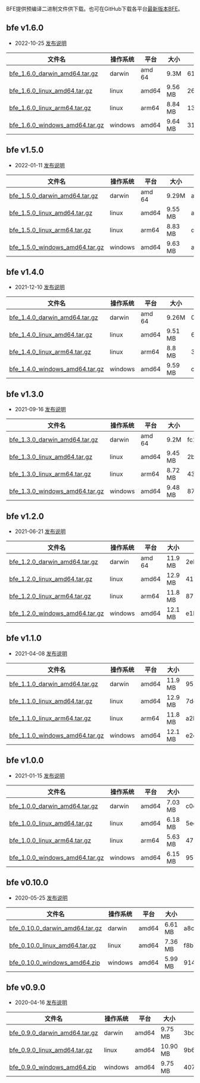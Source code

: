 BFE提供预编译二进制文件供下载。也可在GitHub下载各平台[最新版本BFE](https://github.com/bfenetworks/bfe/releases)。

## bfe v1.6.0

* 2022-10-25 [发布说明](https://github.com/bfenetworks/bfe/releases/tag/v1.6.0)

| 文件名    | 操作系统 | 平台 | 大小 | SHA256检验和 |
| --------- | -------- | ---- | ---- | ------------ |
| [bfe_1.6.0_darwin_amd64.tar.gz](https://github.com/bfenetworks/bfe/releases/download/v1.6.0/bfe_1.6.0_darwin_amd64.tar.gz) | darwin | amd    64 | 9.3M | 61c8c5cab55c2b0ae7a5a0c027559efceddf58924fec7ff7dc9342e9ae8800e6 |
| [bfe_1.6.0_linux_amd64.tar.gz](https://github.com/bfenetworks/bfe/releases/download/v1.6.0/bfe_1.6.0_linux_amd64.tar.gz) | linux | amd64     | 9.56 MB | 26510e09a7da8618e860beb58823b12b4305bf83a48fde4d09fae5f5c4d18aba |
| [bfe_1.6.0_linux_arm64.tar.gz](https://github.com/bfenetworks/bfe/releases/download/v1.6.0/bfe_1.6.0_linux_arm64.tar.gz) | linux | arm64     | 8.84 MB | 135d3d8f45612633958df923a876b5481ca5d4221f3d997de952cfd797ccd77e |
| [bfe_1.6.0_windows_amd64.tar.gz](https://github.com/bfenetworks/bfe/releases/download/v1.6.0/bfe_1.6.0_windows_amd64.tar.gz) | windows |     amd64 | 9.64 MB | 31e331335c87c2c44faf6dce915a53f5b7fada6c1925580ee2e19db6933fe450 |

## bfe v1.5.0

* 2022-01-11 [发布说明](https://github.com/bfenetworks/bfe/releases/tag/v1.5.0)

| 文件名    | 操作系统 | 平台 | 大小 | SHA256检验和 |
| --------- | -------- | ---- | ---- | ------------ |
| [bfe_1.5.0_darwin_amd64.tar.gz](https://github.com/bfenetworks/bfe/releases/download/v1.5.0/bfe_1.5.0_darwin_amd64.tar.gz) | darwin | amd    64 | 9.29M | accf8ccebaf98ab38028f7beb8c4da0825a7c62976063bd844cebeb2d57760b0 |
| [bfe_1.5.0_linux_amd64.tar.gz](https://github.com/bfenetworks/bfe/releases/download/v1.5.0/bfe_1.5.0_linux_amd64.tar.gz) | linux | amd64     | 9.55 MB | a74818d26462995b4f79c72184bee005c3aa161d9cb7af42b41d18791733336d |
| [bfe_1.5.0_linux_arm64.tar.gz](https://github.com/bfenetworks/bfe/releases/download/v1.5.0/bfe_1.5.0_linux_arm64.tar.gz) | linux | arm64     | 8.83 MB | d9ee8877c679d2b7af2d1fa60cd4a498bc252c5832df0f8ced771cae1d36fa58 |
| [bfe_1.5.0_windows_amd64.tar.gz](https://github.com/bfenetworks/bfe/releases/download/v1.5.0/bfe_1.5.0_windows_amd64.tar.gz) | windows |     amd64 | 9.63 MB | a9f54df2a2374bf53ba6ad1d728f82a27f2b2c8aaa6ae854141c58105a905992 |

## bfe v1.4.0

* 2021-12-10 [发布说明](https://github.com/bfenetworks/bfe/releases/tag/v1.4.0)

| 文件名    | 操作系统 | 平台 | 大小 | SHA256检验和 |
| --------- | -------- | ---- | ---- | ------------ |
| [bfe_1.4.0_darwin_amd64.tar.gz](https://github.com/bfenetworks/bfe/releases/download/v1.4.0/bfe_1.4.0_darwin_amd64.tar.gz) | darwin | amd    64 | 9.26M | 03940a193b3e6a18b9f0f0f0ad344110e362f511c7582d21f39c4b4581ff6fd1 |
| [bfe_1.4.0_linux_amd64.tar.gz](https://github.com/bfenetworks/bfe/releases/download/v1.4.0/bfe_1.4.0_linux_amd64.tar.gz) | linux | amd64     | 9.51 MB | 62535dd2025be9bd5484d92bb991c6f8080c7e7d69911fd7eef4fd5235cf61ab |
| [bfe_1.4.0_linux_arm64.tar.gz](https://github.com/bfenetworks/bfe/releases/download/v1.4.0/bfe_1.4.0_linux_arm64.tar.gz) | linux | arm64     | 8.8 MB | 33de43a45fd6c6414b4359aa2c3e1141d2299ee07ad6dfb48d2afd1af1561734 |
| [bfe_1.4.0_windows_amd64.tar.gz](https://github.com/bfenetworks/bfe/releases/download/v1.4.0/bfe_1.4.0_windows_amd64.tar.gz) | windows |     amd64 | 9.59 MB | c637b5917a428850dde470e915eaac3076707da8959392d38bce70eee2190767 |

## bfe v1.3.0

* 2021-09-16 [发布说明](https://github.com/bfenetworks/bfe/releases/tag/v1.3.0)

| 文件名    | 操作系统 | 平台 | 大小 | SHA256检验和 |
| --------- | -------- | ---- | ---- | ------------ |
| [bfe_1.3.0_darwin_amd64.tar.gz](https://github.com/bfenetworks/bfe/releases/download/v1.3.0/bfe_1.3.0_darwin_amd64.tar.gz) | darwin | amd    64 | 9.2M | fc14494b466a79328c3a614545ee2fe9ee6963cfc22a2fb35345a47c35ea623a |
| [bfe_1.3.0_linux_amd64.tar.gz](https://github.com/bfenetworks/bfe/releases/download/v1.3.0/bfe_1.3.0_linux_amd64.tar.gz) | linux | amd64     | 9.45 MB | 2b0d484a9fcf56cc68edb7dce0357c446ba64fd2672b079b041c178da998d59a |
| [bfe_1.3.0_linux_arm64.tar.gz](https://github.com/bfenetworks/bfe/releases/download/v1.3.0/bfe_1.3.0_linux_arm64.tar.gz) | linux | arm64     | 8.72 MB | 43e9fdf9e909af6365727ee88c2b78d9e825f8828d5b2050f4cb8c6b6fb0add2 |
| [bfe_1.3.0_windows_amd64.tar.gz](https://github.com/bfenetworks/bfe/releases/download/v1.3.0/bfe_1.3.0_windows_amd64.tar.gz) | windows |     amd64 | 9.48 MB | 87cdadbfa5e7bbd413b1fc853c0824971fdb2777c111c3dea22893c3a48363b8 |

## bfe v1.2.0

* 2021-06-21 [发布说明](https://github.com/bfenetworks/bfe/releases/tag/v1.2.0)

| 文件名    | 操作系统 | 平台 | 大小 | SHA256检验和 |
| --------- | -------- | ---- | ---- | ------------ |
| [bfe_1.2.0_darwin_amd64.tar.gz](https://github.com/bfenetworks/bfe/releases/download/v1.2.0/bfe_1.2.0_darwin_amd64.tar.gz) | darwin | amd    64 | 11.9 MB | 2ebd507dbc469bba3bd3600523aa6c7c4cd306249a015f3af9fe110445243398 |
| [bfe_1.2.0_linux_amd64.tar.gz](https://github.com/bfenetworks/bfe/releases/download/v1.2.0/bfe_1.2.0_linux_amd64.tar.gz) | linux | amd64     | 12.9 MB | 410eb77e963adeaf0892639d1dfd9ac048027a2fba02f5efc1374aced4134809 |
| [bfe_1.2.0_linux_arm64.tar.gz](https://github.com/bfenetworks/bfe/releases/download/v1.2.0/bfe_1.2.0_linux_arm64.tar.gz) | linux | arm64     | 11.8 MB | 87c83da7e182fe556f60be951c7c611f9ae144fa04d87986a5c18bcd93d9dde9 |
| [bfe_1.2.0_windows_amd64.tar.gz](https://github.com/bfenetworks/bfe/releases/download/v1.2.0/bfe_1.2.0_windows_amd64.tar.gz) | windows |     amd64 | 12.1 MB | e1b920fd6d8a4454120822e1640d2fd65c90fd7ec77983a661f426c82918cecd |

## bfe v1.1.0

* 2021-04-08 [发布说明](https://github.com/bfenetworks/bfe/releases/tag/v1.1.0)

| 文件名    | 操作系统 | 平台 | 大小 | SHA256检验和 |
| --------- | -------- | ---- | ---- | ------------ |
| [bfe_1.1.0_darwin_amd64.tar.gz](https://github.com/bfenetworks/bfe/releases/download/v1.1.0/bfe_1.1.0_darwin_amd64.tar.gz) | darwin | amd64 | 11.9 MB | 95a1cfe762008533886d6fb68b38cc9c492491216d6e39bfb8003785a366e22b |
| [bfe_1.1.0_linux_amd64.tar.gz](https://github.com/bfenetworks/bfe/releases/download/v1.1.0/bfe_1.1.0_linux_amd64.tar.gz) | linux | amd64 | 12.9 MB | 7dd8fc826c4a4b147b6ca2a19e713ecd9450b099f45e123498fdf63221b59cf2 |
| [bfe_1.1.0_linux_arm64.tar.gz](https://github.com/bfenetworks/bfe/releases/download/v1.1.0/bfe_1.1.0_linux_arm64.tar.gz) | linux | arm64 | 11.8 MB | a2b6047eb4121a0ff6a0255699384a94b094f9d60553ad9e2a11ee39647320bd |
| [bfe_1.1.0_windows_amd64.tar.gz](https://github.com/bfenetworks/bfe/releases/download/v1.1.0/bfe_1.1.0_windows_amd64.tar.gz) | windows | amd64 | 12.1 MB | e2c49b49c45db9fb89ffcf7688de08f6c73c58035021763bd9b61b7e0dbe7771 |

## bfe v1.0.0

* 2021-01-15 [发布说明](https://github.com/bfenetworks/bfe/releases/tag/v1.0.0)

| 文件名    | 操作系统 | 平台 | 大小 | SHA256检验和 |
| --------- | -------- | ---- | ---- | ------------ |
| [bfe_1.0.0_darwin_amd64.tar.gz](https://github.com/bfenetworks/bfe/releases/download/v1.0.0/bfe_1.0.0_darwin_amd64.tar.gz) | darwin | amd64 | 7.03 MB | c0d13440d89ab97f52c61610d1b10dec6dcfb47b468a66078d1dd60f0541ec9e |
| [bfe_1.0.0_linux_amd64.tar.gz](https://github.com/bfenetworks/bfe/releases/download/v1.0.0/bfe_1.0.0_linux_amd64.tar.gz) | linux | amd64 | 6.18 MB | 5ec46c26827d554ba4c76f7f5e12b6b6afb68a9333213065802fa425fb81cbd1 |
| [bfe_1.0.0_linux_arm64.tar.gz](https://github.com/bfenetworks/bfe/releases/download/v1.0.0/bfe_1.0.0_linux_arm64.tar.gz) | linux | arm64 | 5.63 MB | 47a3730ac90c4700c557d6c5903361c557e169102256bac870cede4eb90ff829 |
| [bfe_1.0.0_windows_amd64.tar.gz](https://github.com/bfenetworks/bfe/releases/download/v1.0.0/bfe_1.0.0_windows_amd64.tar.gz) | windows | amd64 | 6.15 MB | 95ba788d0335ac536036c77e39249ce1629b2d159c942293077fd57ddc487f29 |

## bfe v0.10.0

* 2020-05-25 [发布说明](https://github.com/bfenetworks/bfe/releases/tag/v0.10.0)

| 文件名    | 操作系统 | 平台 | 大小 | SHA256检验和 |
| --------- | -------- | ---- | ---- | ------------ |
| [bfe_0.10.0_darwin_amd64.tar.gz](https://github.com/bfenetworks/bfe/releases/download/v0.10.0/bfe_0.10.0_darwin_amd64.tar.gz) | darwin | amd64 | 6.61 MB | a8c9336efc94124bc7dc016fda3a45eed9d4d80b065ebf1f450bc4ca78f3dd39 |
| [bfe_0.10.0_linux_amd64.tar.gz](https://github.com/bfenetworks/bfe/releases/download/v0.10.0/bfe_0.10.0_linux_amd64.tar.gz) | linux | amd64 | 7.36 MB | f8b136990daf5f59498c7f86a9adcbabc6c93b1599614bb9d32796b538537a9c |
| [bfe_0.10.0_windows_amd64.zip](https://github.com/bfenetworks/bfe/releases/download/v0.10.0/bfe_0.10.0_windows_amd64.zip) | windows | amd64 | 5.99 MB | 914ec8025ad6c5dc57e59f4a93a3a562c2be1f71c475d7022b9ad74f6223b861 |

## bfe v0.9.0

* 2020-04-16 [发布说明](https://github.com/bfenetworks/bfe/releases/tag/v0.9.0)

| 文件名    | 操作系统 | 平台 | 大小 | SHA256检验和 |
| --------- | -------- | ---- | ---- | ------------ |
| [bfe_0.9.0_darwin_amd64.tar.gz](https://github.com/bfenetworks/bfe/releases/download/v0.9.0/bfe_0.9.0_darwin_amd64.tar.gz) | darwin | amd64 | 9.75 MB | 3bdbb80cc4946bc85b7295fc86ca86800e7811d20f37b36037aadfc7df718ad9 |
| [bfe_0.9.0_linux_amd64.tar.gz](https://github.com/bfenetworks/bfe/releases/download/v0.9.0/bfe_0.9.0_linux_amd64.tar.gz) | linux | amd64 | 10.90 MB | 9b6aaac88651d88e86e67835b5ae0bdbe1c76076382b198f0aeb0b94b7572887 |
| [bfe_0.9.0_windows_amd64.zip](https://github.com/bfenetworks/bfe/releases/download/v0.9.0/bfe_0.9.0_windows_amd64.zip) | windows | amd64 | 9.75 MB | 4079f97b544b3070bec3ad65a28ccb816290890a278a51c88c81c15405c1f8cf |
